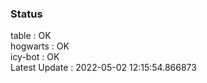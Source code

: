 ### Status


table : OK  
hogwarts : OK  
icy-bot : OK  
Latest Update : 2022-05-02 12:15:54.866873
